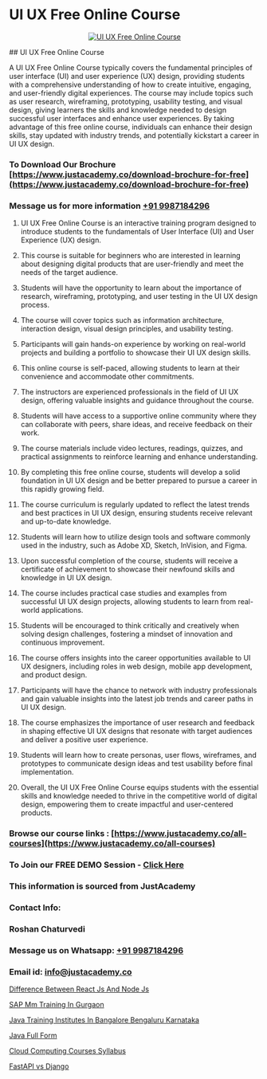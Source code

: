 # UI UX Free Online Course

<p align="center">
  <a href="https://justacademy.co/all-courses">
    <img src="https://ibb.co/CngWr2j" alt="UI UX Free Online Course">
  </a>
</p>
## UI UX Free Online Course

A UI UX Free Online Course typically covers the fundamental principles of user interface (UI) and user experience (UX) design, providing students with a comprehensive understanding of how to create intuitive, engaging, and user-friendly digital experiences. The course may include topics such as user research, wireframing, prototyping, usability testing, and visual design, giving learners the skills and knowledge needed to design successful user interfaces and enhance user experiences. By taking advantage of this free online course, individuals can enhance their design skills, stay updated with industry trends, and potentially kickstart a career in UI UX design.
### To Download Our Brochure [https://www.justacademy.co/download-brochure-for-free](https://www.justacademy.co/download-brochure-for-free)
### Message us for more information [+91 9987184296](https://api.whatsapp.com/send?phone=919987184296)
1) UI UX Free Online Course is an interactive training program designed to introduce students to the fundamentals of User Interface (UI) and User Experience (UX) design.

2) This course is suitable for beginners who are interested in learning about designing digital products that are user-friendly and meet the needs of the target audience.

3) Students will have the opportunity to learn about the importance of research, wireframing, prototyping, and user testing in the UI UX design process.

4) The course will cover topics such as information architecture, interaction design, visual design principles, and usability testing.

5) Participants will gain hands-on experience by working on real-world projects and building a portfolio to showcase their UI UX design skills.

6) This online course is self-paced, allowing students to learn at their convenience and accommodate other commitments.

7) The instructors are experienced professionals in the field of UI UX design, offering valuable insights and guidance throughout the course.

8) Students will have access to a supportive online community where they can collaborate with peers, share ideas, and receive feedback on their work.

9) The course materials include video lectures, readings, quizzes, and practical assignments to reinforce learning and enhance understanding.

10) By completing this free online course, students will develop a solid foundation in UI UX design and be better prepared to pursue a career in this rapidly growing field.

11) The course curriculum is regularly updated to reflect the latest trends and best practices in UI UX design, ensuring students receive relevant and up-to-date knowledge.

12) Students will learn how to utilize design tools and software commonly used in the industry, such as Adobe XD, Sketch, InVision, and Figma.

13) Upon successful completion of the course, students will receive a certificate of achievement to showcase their newfound skills and knowledge in UI UX design.

14) The course includes practical case studies and examples from successful UI UX design projects, allowing students to learn from real-world applications.

15) Students will be encouraged to think critically and creatively when solving design challenges, fostering a mindset of innovation and continuous improvement.

16) The course offers insights into the career opportunities available to UI UX designers, including roles in web design, mobile app development, and product design.

17) Participants will have the chance to network with industry professionals and gain valuable insights into the latest job trends and career paths in UI UX design.

18) The course emphasizes the importance of user research and feedback in shaping effective UI UX designs that resonate with target audiences and deliver a positive user experience.

19) Students will learn how to create personas, user flows, wireframes, and prototypes to communicate design ideas and test usability before final implementation.

20) Overall, the UI UX Free Online Course equips students with the essential skills and knowledge needed to thrive in the competitive world of digital design, empowering them to create impactful and user-centered products.

### Browse our course links : [https://www.justacademy.co/all-courses](https://www.justacademy.co/all-courses) 
### To Join our FREE DEMO Session - [Click Here](https://www.justacademy.co/register-for-course-demo)


### This information is sourced from JustAcademy
### Contact Info:
### Roshan Chaturvedi
### Message us on Whatsapp: [+91 9987184296](https://api.whatsapp.com/send?phone=919987184296)
### Email id: [info@justacademy.co](mailto:info@justacademy.co)
                
[Difference Between React Js And Node Js](https://www.linkedin.com/pulse/difference-between-react-js-node-justacademy-birmingham-n3h8f?trackingId=dR0kfju1HsG0khidfQ4KfA%3D%3D&lipi=urn%3Ali%3Apage%3Ad_flagship3_company_admin%3B%2F1v6Q%2BY3Q3yYLraOs%2BoNCQ%3D%3D)

[SAP Mm Training In Gurgaon](https://www.linkedin.com/pulse/sap-mm-training-gurgaon-justacademy-bay-area-otpjf/)

[Java Training Institutes In Bangalore Bengaluru Karnataka](https://medium.com/@shivamja27/java-training-institutes-in-bangalore-bengaluru-karnataka-02b2028b7513)

[Java Full Form](https://medium.com/@prempja40/java-full-form-458dad88bedb)

[Cloud Computing Courses Syllabus](https://justacademyin.github.io/justacademy/cloud-computing-courses-syllabus)

[FastAPI vs Django](https://justacademyin.github.io/justacademy/fastapi-vs-django)

